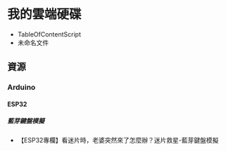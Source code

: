 # 我的雲端硬碟
- TableOfContentScript
- 未命名文件
## 資源
### Arduino
#### ESP32
##### 藍芽鍵盤模擬
- 【ESP32專欄】看迷片時，老婆突然來了怎麼辦？迷片救星-藍芽鍵盤模擬
